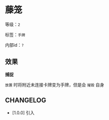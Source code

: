 # 藤笼

等级：`2`

标签：`手牌`

内部id：`?`

## 效果

**捕捉**

`放置` 时将附近未连接卡牌变为手牌，但是会 `摧毁` 自身

## CHANGELOG

- [1.0.0] 引入
